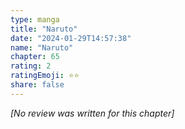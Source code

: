 ```yaml
---
type: manga
title: "Naruto"
date: "2024-01-29T14:57:38"
name: "Naruto"
chapter: 65
rating: 2
ratingEmoji: ⭐️⭐️
share: false
---
```


_[No review was written for this chapter]_
